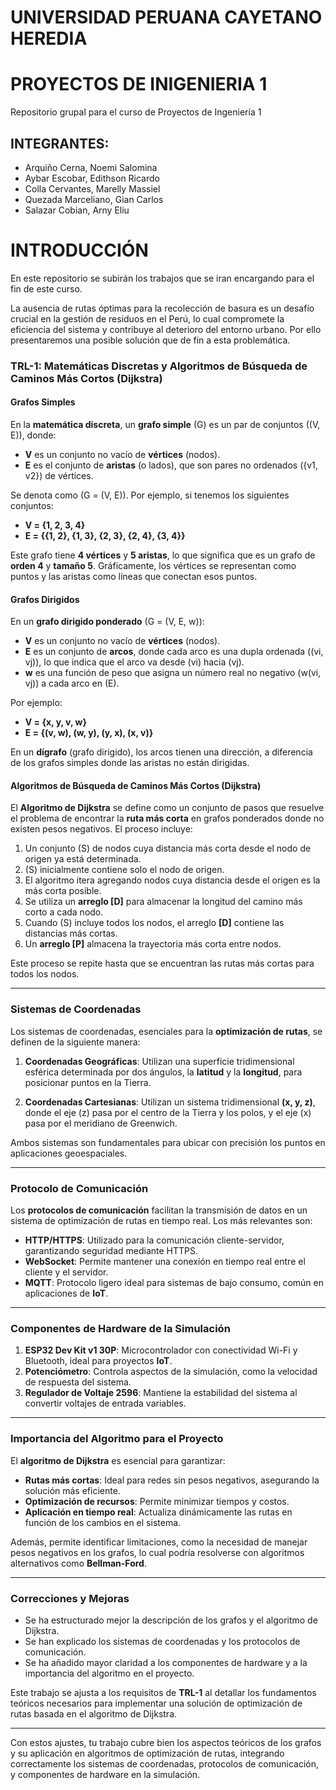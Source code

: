 # UNIVERSIDAD PERUANA CAYETANO HEREDIA

# PROYECTOS DE INIGENIERIA 1
Repositorio grupal para el curso de Proyectos de Ingeniería 1

## INTEGRANTES: 
- Arquiño Cerna, Noemi Salomina
- Aybar Escobar, Edithson Ricardo
- Colla Cervantes, Marelly Massiel
- Quezada Marceliano, Gian Carlos
- Salazar Cobian, Arny Eliu

# INTRODUCCIÓN

En este repositorio se subirán los trabajos que se iran encargando para el fin de este curso.

La ausencia de rutas óptimas para la recolección de basura es un desafío crucial en la gestión de residuos en el Perú, lo cual compromete la eficiencia del sistema y contribuye al deterioro del entorno urbano. Por ello presentaremos una posible solución que de fin a esta problemática.

### TRL-1: Matemáticas Discretas y Algoritmos de Búsqueda de Caminos Más Cortos (Dijkstra)

#### Grafos Simples

En la **matemática discreta**, un **grafo simple** \(G\) es un par de conjuntos \((V, E)\), donde:
- **V** es un conjunto no vacío de **vértices** (nodos).
- **E** es el conjunto de **aristas** (o lados), que son pares no ordenados \(\{v1, v2\}\) de vértices.

Se denota como \(G = (V, E)\). Por ejemplo, si tenemos los siguientes conjuntos:
- **V = {1, 2, 3, 4}**
- **E = {{1, 2}, {1, 3}, {2, 3}, {2, 4}, {3, 4}}**

Este grafo tiene **4 vértices** y **5 aristas**, lo que significa que es un grafo de **orden 4** y **tamaño 5**. Gráficamente, los vértices se representan como puntos y las aristas como líneas que conectan esos puntos.

#### Grafos Dirigidos

En un **grafo dirigido ponderado** \(G = (V, E, w)\):
- **V** es un conjunto no vacío de **vértices** (nodos).
- **E** es un conjunto de **arcos**, donde cada arco es una dupla ordenada \((vi, vj)\), lo que indica que el arco va desde \(vi\) hacia \(vj\).
- **w** es una función de peso que asigna un número real no negativo \(w(vi, vj)\) a cada arco en \(E\).

Por ejemplo:
- **V = {x, y, v, w}**
- **E = {(v, w), (w, y), (y, x), (x, v)}**

En un **dígrafo** (grafo dirigido), los arcos tienen una dirección, a diferencia de los grafos simples donde las aristas no están dirigidas.

#### Algoritmos de Búsqueda de Caminos Más Cortos (Dijkstra)

El **Algoritmo de Dijkstra** se define como un conjunto de pasos que resuelve el problema de encontrar la **ruta más corta** en grafos ponderados donde no existen pesos negativos. El proceso incluye:

1. Un conjunto \(S\) de nodos cuya distancia más corta desde el nodo de origen ya está determinada.
2. \(S\) inicialmente contiene solo el nodo de origen.
3. El algoritmo itera agregando nodos cuya distancia desde el origen es la más corta posible.
4. Se utiliza un **arreglo [D]** para almacenar la longitud del camino más corto a cada nodo.
5. Cuando \(S\) incluye todos los nodos, el arreglo **[D]** contiene las distancias más cortas.
6. Un **arreglo [P]** almacena la trayectoria más corta entre nodos.

Este proceso se repite hasta que se encuentran las rutas más cortas para todos los nodos.

---

### Sistemas de Coordenadas

Los sistemas de coordenadas, esenciales para la **optimización de rutas**, se definen de la siguiente manera:

1. **Coordenadas Geográficas**: Utilizan una superficie tridimensional esférica determinada por dos ángulos, la **latitud** y la **longitud**, para posicionar puntos en la Tierra.
   
2. **Coordenadas Cartesianas**: Utilizan un sistema tridimensional **(x, y, z)**, donde el eje \(z\) pasa por el centro de la Tierra y los polos, y el eje \(x\) pasa por el meridiano de Greenwich.

Ambos sistemas son fundamentales para ubicar con precisión los puntos en aplicaciones geoespaciales.

---

### Protocolo de Comunicación

Los **protocolos de comunicación** facilitan la transmisión de datos en un sistema de optimización de rutas en tiempo real. Los más relevantes son:

- **HTTP/HTTPS**: Utilizado para la comunicación cliente-servidor, garantizando seguridad mediante HTTPS.
- **WebSocket**: Permite mantener una conexión en tiempo real entre el cliente y el servidor.
- **MQTT**: Protocolo ligero ideal para sistemas de bajo consumo, común en aplicaciones de **IoT**.

---

### Componentes de Hardware de la Simulación

1. **ESP32 Dev Kit v1 30P**: Microcontrolador con conectividad Wi-Fi y Bluetooth, ideal para proyectos **IoT**.
2. **Potenciómetro**: Controla aspectos de la simulación, como la velocidad de respuesta del sistema.
3. **Regulador de Voltaje 2596**: Mantiene la estabilidad del sistema al convertir voltajes de entrada variables.

---

### Importancia del Algoritmo para el Proyecto

El **algoritmo de Dijkstra** es esencial para garantizar:
- **Rutas más cortas**: Ideal para redes sin pesos negativos, asegurando la solución más eficiente.
- **Optimización de recursos**: Permite minimizar tiempos y costos.
- **Aplicación en tiempo real**: Actualiza dinámicamente las rutas en función de los cambios en el sistema.

Además, permite identificar limitaciones, como la necesidad de manejar pesos negativos en los grafos, lo cual podría resolverse con algoritmos alternativos como **Bellman-Ford**.

---

### Correcciones y Mejoras

- Se ha estructurado mejor la descripción de los grafos y el algoritmo de Dijkstra.
- Se han explicado los sistemas de coordenadas y los protocolos de comunicación.
- Se ha añadido mayor claridad a los componentes de hardware y a la importancia del algoritmo en el proyecto.

Este trabajo se ajusta a los requisitos de **TRL-1** al detallar los fundamentos teóricos necesarios para implementar una solución de optimización de rutas basada en el algoritmo de Dijkstra.

---

Con estos ajustes, tu trabajo cubre bien los aspectos teóricos de los grafos y su aplicación en algoritmos de optimización de rutas, integrando correctamente los sistemas de coordenadas, protocolos de comunicación, y componentes de hardware en la simulación.


